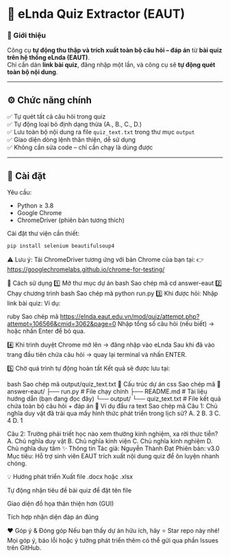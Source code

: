 # 🧠 eLnda Quiz Extractor (EAUT)

### 📘 Giới thiệu

Công cụ **tự động thu thập và trích xuất toàn bộ câu hỏi – đáp án** từ **bài quiz trên hệ thống eLnda (EAUT)**.  
Chỉ cần dán **link bài quiz**, đăng nhập một lần, và công cụ sẽ **tự động quét toàn bộ nội dung**.

---

## ⚙️ Chức năng chính

✅ Tự quét tất cả câu hỏi trong quiz  
✅ Tự động loại bỏ định dạng thừa (A., B., C., D.)  
✅ Lưu toàn bộ nội dung ra file `quiz_text.txt` trong thư mục `output`  
✅ Giao diện dòng lệnh thân thiện, dễ sử dụng  
✅ Không cần sửa code – chỉ cần chạy là dùng được  

---

## 🧩 Cài đặt

Yêu cầu:
- Python ≥ 3.8  
- Google Chrome  
- ChromeDriver (phiên bản tương thích)

Cài đặt thư viện cần thiết:

```bash
pip install selenium beautifulsoup4
```

⚠️ Lưu ý:
Tải ChromeDriver tương ứng với bản Chrome của bạn tại:
👉 https://googlechromelabs.github.io/chrome-for-testing/

🚀 Cách sử dụng
1️⃣ Mở thư mục dự án
bash
Sao chép mã
cd answer-eaut
2️⃣ Chạy chương trình
bash
Sao chép mã
python run.py
3️⃣ Khi được hỏi:
Nhập link bài quiz:
Ví dụ:

ruby
Sao chép mã
https://elnda.eaut.edu.vn/mod/quiz/attempt.php?attempt=106566&cmid=3062&page=0
Nhập tổng số câu hỏi (nếu biết) → hoặc nhấn Enter để bỏ qua.

4️⃣ Khi trình duyệt Chrome mở lên → đăng nhập vào eLnda
Sau khi đã vào trang đầu tiên chứa câu hỏi → quay lại terminal và nhấn ENTER.

5️⃣ Chờ quá trình tự động hoàn tất
Kết quả sẽ được lưu tại:

bash
Sao chép mã
output/quiz_text.txt
📁 Cấu trúc dự án
css
Sao chép mã
📂 answer-eaut/
 ├── run.py             # File chạy chính
 ├── README.md          # Tài liệu hướng dẫn (bạn đang đọc đây)
 └── output/
      └── quiz_text.txt # File kết quả chứa toàn bộ câu hỏi + đáp án
🧠 Ví dụ đầu ra
text
Sao chép mã
Câu 1: Chủ nghĩa duy vật đã trải qua mấy hình thức phát triển trong lịch sử?
A. 2
B. 3
C. 4
D. 1

Câu 2: Trường phái triết học nào xem thường kinh nghiệm, xa rời thực tiễn?
A. Chủ nghĩa duy vật
B. Chủ nghĩa kinh viện
C. Chủ nghĩa kinh nghiệm
D. Chủ nghĩa duy tâm
✨ Thông tin
Tác giả: Nguyễn Thành Đạt
Phiên bản: v3.0
Mục tiêu: Hỗ trợ sinh viên EAUT trích xuất nội dung quiz để ôn luyện nhanh chóng.

💡 Hướng phát triển
 Xuất file .docx hoặc .xlsx

 Tự động nhận tiêu đề bài quiz để đặt tên file

 Giao diện đồ họa thân thiện hơn (GUI)

 Tích hợp nhận diện đáp án đúng

❤️ Góp ý & Đóng góp
Nếu bạn thấy dự án hữu ích, hãy ⭐ Star repo này nhé!
Mọi góp ý, báo lỗi hoặc ý tưởng phát triển thêm có thể gửi qua phần Issues trên GitHub.
